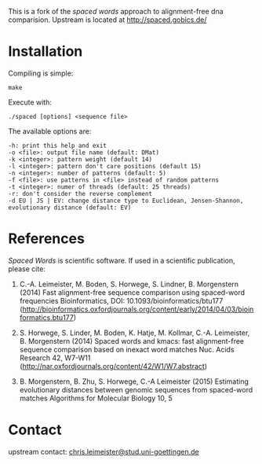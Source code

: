 This is a fork of the *spaced words* approach to alignment-free dna comparision. Upstream is located at http://spaced.gobics.de/

# Installation

Compiling is simple:

	make

Execute with:

	./spaced [options] <sequence file>

The available options are:

	-h: print this help and exit
	-o <file>: output file name (default: DMat)
	-k <integer>: pattern weight (default 14)
	-l <integer>: pattern don't care positions (default 15)
	-n <integer>: number of patterns (default: 5)  
	-f <file>: use patterns in <file> instead of random patterns  
	-t <integer>: numer of threads (default: 25 threads)
	-r: don't consider the reverse complement
	-d EU | JS | EV: change distance type to Euclidean, Jensen-Shannon, evolutionary distance (default: EV) 

# References

*Spaced Words* is scientific software. If used in a scientific publication, please cite:

1. C.-A. Leimeister, M. Boden, S. Horwege, S. Lindner, B. Morgenstern (2014)
Fast alignment-free sequence comparison using spaced-word frequencies
Bioinformatics, DOI: 10.1093/bioinformatics/btu177 (http://bioinformatics.oxfordjournals.org/content/early/2014/04/03/bioinformatics.btu177)

1. S. Horwege, S. Linder, M. Boden, K. Hatje, M. Kollmar, C.-A. Leimeister, B. Morgenstern (2014)
Spaced words and kmacs: fast alignment-free sequence comparison based on inexact word matches
Nuc. Acids Research 42, W7-W11 (http://nar.oxfordjournals.org/content/42/W1/W7.abstract)

1. B. Morgenstern, B. Zhu, S. Horwege, C.-A Leimeister (2015)
Estimating evolutionary distances between genomic sequences from spaced-word matches
Algorithms for Molecular Biology 10, 5

# Contact

upstream contact:
chris.leimeister@stud.uni-goettingen.de
